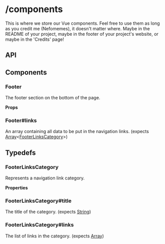 
# /components
This is where we store our Vue components. Feel free to use them as long as you credit me (Nefomemes), it doesn't matter where. Maybe in the README of your project, maybe in the footer of your project's website, or maybe in the 'Credits' page!

## **API**

## Components
### Footer
The footer section on the bottom of the page.

**Props**
### __**Footer#links**__ 
An array containing all data to be put in the navigation links. (expects [Array](https://developer.mozilla.org/en-US/docs/Web/JavaScript/Reference/Global_Objects/Array)<[FooterLinksCategory](#FooterLinksCategory)>)


## Typedefs

### FooterLinksCategory
Represents a navigation link category.

**Properties**
### FooterLinksCategory#title
The title of the category. (expects [String](https://developer.mozilla.org/en-US/docs/Web/JavaScript/Reference/Global_Objects/String))

### FooterLinksCategory#links
The list of links in the category. (expects [Array<FooterLink>](https://developer.mozilla.org/en-US/docs/Web/JavaScript/Reference/Global_Objects/Array))